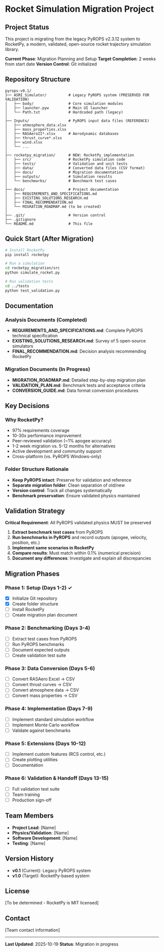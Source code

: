 # Rocket Simulation Migration Project

## Project Status

This project is migrating from the legacy PyROPS v2.3.12 system to RocketPy, a modern, validated, open-source rocket trajectory simulation library.

**Current Phase**: Migration Planning and Setup
**Target Completion**: 2 weeks from start date
**Version Control**: Git initialized

## Repository Structure

```
pyrops-v0.1/
├── ASRI_Simulator/          # Legacy PyROPS system (PRESERVED FOR VALIDATION)
│   ├── body/                # Core simulation modules
│   ├── launcher.pyw         # Main UI launcher
│   └── Path.txt             # Hardcoded path (legacy)
│
├── Inputs/                  # PyROPS input data files (REFERENCE)
│   ├── atmosphere_data.xlsx
│   ├── mass_properties.xlsx
│   ├── RASAeroII*.xlsx      # Aerodynamic databases
│   ├── thrust_curve*.xlsx
│   ├── wind.xlsx
│   └── ...
│
├── rocketpy_migration/      # NEW: RocketPy implementation
│   ├── src/                 # RocketPy simulation code
│   ├── tests/               # Validation and unit tests
│   ├── data/                # Converted data files (CSV format)
│   ├── docs/                # Migration documentation
│   ├── outputs/             # Simulation results
│   └── benchmarks/          # Benchmark test cases
│
├── docs/                    # Project documentation
│   ├── REQUIREMENTS_AND_SPECIFICATIONS.md
│   ├── EXISTING_SOLUTIONS_RESEARCH.md
│   ├── FINAL_RECOMMENDATION.md
│   └── MIGRATION_ROADMAP.md (to be created)
│
├── .git/                    # Version control
├── .gitignore
└── README.md                # This file
```

## Quick Start (After Migration)

```bash
# Install RocketPy
pip install rocketpy

# Run a simulation
cd rocketpy_migration/src
python simulate_rocket.py

# Run validation tests
cd ../tests
python test_validation.py
```

## Documentation

### Analysis Documents (Completed)
- **REQUIREMENTS_AND_SPECIFICATIONS.md**: Complete PyROPS technical specification
- **EXISTING_SOLUTIONS_RESEARCH.md**: Survey of 5 open-source simulators
- **FINAL_RECOMMENDATION.md**: Decision analysis recommending RocketPy

### Migration Documents (In Progress)
- **MIGRATION_ROADMAP.md**: Detailed step-by-step migration plan
- **VALIDATION_PLAN.md**: Benchmark tests and acceptance criteria
- **CONVERSION_GUIDE.md**: Data format conversion procedures

## Key Decisions

### Why RocketPy?
- 97% requirements coverage
- 10-30x performance improvement
- Peer-reviewed validation (~1% apogee accuracy)
- 1-2 week migration vs. 5-12 months for alternatives
- Active development and community support
- Cross-platform (vs. PyROPS Windows-only)

### Folder Structure Rationale
- **Keep PyROPS intact**: Preserve for validation and reference
- **Separate migration folder**: Clean separation of old/new
- **Version control**: Track all changes systematically
- **Benchmark preservation**: Ensure validated physics maintained

## Validation Strategy

**Critical Requirement**: All PyROPS validated physics MUST be preserved

1. **Extract benchmark test cases** from PyROPS
2. **Run benchmarks in PyROPS** and record outputs (apogee, velocity, position, etc.)
3. **Implement same scenarios in RocketPy**
4. **Compare results**: Must match within 0.1% (numerical precision)
5. **Document any differences**: Investigate and explain all discrepancies

## Migration Phases

### Phase 1: Setup (Days 1-2) ✓
- [x] Initialize Git repository
- [x] Create folder structure
- [ ] Install RocketPy
- [ ] Create migration plan document

### Phase 2: Benchmarking (Days 3-4)
- [ ] Extract test cases from PyROPS
- [ ] Run PyROPS benchmarks
- [ ] Document expected outputs
- [ ] Create validation test suite

### Phase 3: Data Conversion (Days 5-6)
- [ ] Convert RASAero Excel → CSV
- [ ] Convert thrust curves → CSV
- [ ] Convert atmosphere data → CSV
- [ ] Convert mass properties → CSV

### Phase 4: Implementation (Days 7-9)
- [ ] Implement standard simulation workflow
- [ ] Implement Monte Carlo workflow
- [ ] Validate against benchmarks

### Phase 5: Extensions (Days 10-12)
- [ ] Implement custom features (RCS control, etc.)
- [ ] Create plotting utilities
- [ ] Documentation

### Phase 6: Validation & Handoff (Days 13-15)
- [ ] Full validation test suite
- [ ] Team training
- [ ] Production sign-off

## Team Members

- **Project Lead**: [Name]
- **Physics/Validation**: [Name]
- **Software Development**: [Name]
- **Testing**: [Name]

## Version History

- **v0.1** (Current): Legacy PyROPS system
- **v1.0** (Target): RocketPy-based system

## License

[To be determined - RocketPy is MIT licensed]

## Contact

[Team contact information]

---

**Last Updated**: 2025-10-19
**Status**: Migration in progress
